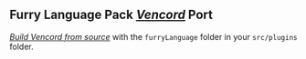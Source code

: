## Furry Language Pack [*Vencord*](https://vencord.dev/) Port

[*Build Vencord from source*](https://github.com/Vendicated/Vencord/blob/main/docs/1_INSTALLING.md) with the `furryLanguage` folder in your `src/plugins` folder.